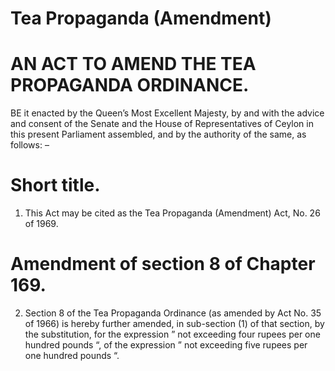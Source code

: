 # Tea Propaganda (Amendment)

# AN ACT TO AMEND THE TEA PROPAGANDA ORDINANCE.

BE it enacted by the Queen’s Most Excellent Majesty, by and with the advice and consent of the Senate and the House of Representatives of Ceylon in this present Parliament assembled, and by the authority of the same, as follows: –

# Short title.

1. This Act may be cited as the Tea Propaganda (Amendment) Act, No. 26 of 1969.

# Amendment of section 8 of Chapter 169.

2. Section 8 of the Tea Propaganda Ordinance (as amended by Act No. 35 of 1966) is hereby further amended, in sub-section (1) of that section, by the substitution, for the expression ” not exceeding four rupees per one hundred pounds “, of the expression ” not exceeding five rupees per one hundred pounds “.